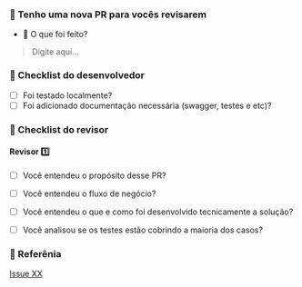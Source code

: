 ### 🔨 Tenho uma nova PR para vocês revisarem

- 🤔 O que foi feito?
> Digite aqui...


### 📗 Checklist do desenvolvedor

- [ ] Foi testado localmente?
- [ ] Foi adicionado documentação necessária (swagger, testes e etc)?

### 👀 Checklist do revisor

#### Revisor 1️⃣

- [ ] Você entendeu o propósito desse PR?
- [ ] Você entendeu o fluxo de negócio?
- [ ] Você entendeu o que e como foi desenvolvido tecnicamente a solução?
- [ ] Você analisou se os testes estão cobrindo a maioria dos casos?


### 🔗 Referênia

[Issue XX](https://github.com/SOS-RS/backend/issues/XX)
